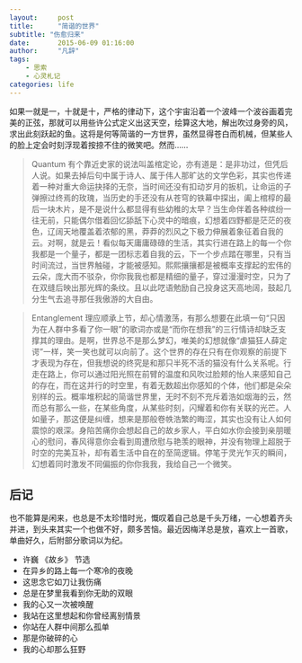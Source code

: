 ```yaml
---
layout:     post
title:      "简谐的世界"
subtitle: "伤愈归来"
date:       2015-06-09 01:16:00
author:     "凡辞"
tags:
    - 思索
    - 心灵札记
categories: life
---
```


如果一就是一，十就是十，严格的律动下，这个宇宙沿着一个波峰一个波谷画着完美的正弦，那就可以用些许公式定义出这天空，绘算这大地，解出吹过身旁的风，求出此刻跃起的鱼。这将是何等简谐的一方世界，虽然显得苍白而机械，但某些人的脸上定会时刻浮现着按捺不住的微笑吧。然而……

> Quantum
有个靠近史家的说法叫盖棺定论，亦有道是：是非功过，但凭后人说。如果去掉后句中属于诗人、属于伟人那旷达的文学色彩，其实也传递着一种对重大命运抉择的无奈，当时间还没有扣动岁月的扳机，让命运的子弹擦过终焉的玫瑰，当历史的手还没有从苍穹的铁幕中探出，阖上棺椁的最后一块木片，是不是说什么都显得有些幼稚的太早？当生命伴着各种缤纷一往无前，只能偶尔借着回忆舔舐下心灵中的暗痕，幻想着四野都是茫茫的夜色，辽阔天地覆盖着浓郁的黑，莽莽的烈风之下极力伸展着象征着自我的云。对啊，就是云！看似每天庸庸碌碌的生活，其实行进在路上的每一个你我都是一个量子，都是一团标志着自我的云，下一个步点踏在哪里，只有当时间流过，当世界触碰，才能被感知。熙熙攘攘都是被概率支撑起的宏伟的云朵，庞大而不驳杂，你你我我也都是精细的量子，穿过漫漫时空，只为了在双缝后映出那光辉的条纹。且以此呓语勉励自己投身这天高地阔，鼓起几分生气去追寻那任我傲游的大自由。

> Entanglement
理应顺承上节，却心情激荡，有那么想要在此填一句“只因为在人群中多看了你一眼”的歌词亦或是“而你在想我”的三行情诗却缺乏支撑其的理由。是啊，世界总不是那么梦幻，唯美的幻想就像“虐猫狂人薛定谔”一样，笑一笑也就可以向前了。这个世界的存在只有在你观察的前提下才表现为存在，但我想说的终究是和那只半死不活的猫没有什么关系呢。行走在路上，你可以通过阳光照在前臂的温度和风吹过脸颊的怡人来感知自己的存在，而在这并行的时空里，有着无数超出你感知的个体，他们都是朵朵别样的云。概率堆积起的简谐世界里，无时不刻不充斥着浩如烟海的云，然而总有那么一些，在某些角度，从某些时刻，闪耀着和你有关联的光芒。人如量子，那这便是纠缠，想来是那般卷帙浩繁的晦涩，其实也没有让人如何震惊的艰深。身陷苦痛你会想起自己的故乡家人，平白如水你会接到亲朋暖心的慰问，春风得意你会看到周遭欣慰与艳羡的眼神，并没有物理上超脱于时空的完美互补，却有着生活中自在的至简逻辑。停笔于灵光乍灭的瞬间，幻想着同时激发不同偏振的你你我我，我给自己一个微笑。

## 后记
也不能算是闲来，也总是不太珍惜时光，慨叹着自己总是千头万绪，一心想着齐头并进，到头来其实一个也做不好，颇多苦恼。最近因梅洋总是放，喜欢上一首歌，单曲好久，后附部分歌词以为纪。

* 许巍 《故乡》 节选
* 在异乡的路上每一个寒冷的夜晚
* 这思念它如刀让我伤痛
* 总是在梦里我看到你无助的双眼
* 我的心又一次被唤醒
* 我站在这里想起和你曾经离别情景
* 你站在人群中间那么孤单
* 那是你破碎的心
* 我的心却那么狂野
